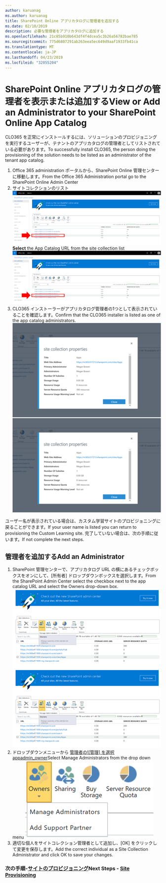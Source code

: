 ```yaml
---
author: karuanag
ms.author: karuanag
title: SharePoint Online アプリカタログに管理者を追加する
ms.date: 02/10/2019
description: 必要な管理者をアプリカタログに追加する
ms.openlocfilehash: 21c85b910b643df4f4dcea5c3b26a56782bae785
ms.sourcegitcommit: 775d6807291ab263eea5ec649d9aaf1933fb41ca
ms.translationtype: MT
ms.contentlocale: ja-JP
ms.lasthandoff: 04/23/2019
ms.locfileid: "32055204"
---
```

# <a name="view-or-add-an-administrator-to-your-sharepoint-online-app-catalog"></a><span data-ttu-id="6b2f5-103">SharePoint Online アプリカタログの管理者を表示または追加する</span><span class="sxs-lookup"><span data-stu-id="6b2f5-103">View or Add an Administrator to your SharePoint Online App Catalog</span></span>

<span data-ttu-id="6b2f5-104">CLO365 を正常にインストールするには、ソリューションのプロビジョニングを実行するユーザーが、テナントのアプリカタログの管理者としてリストされている必要があります。</span><span class="sxs-lookup"><span data-stu-id="6b2f5-104">To successfully install CLO365, the person doing the provisioning of the solution needs to be listed as an administrator of the tenant app catalog.</span></span>

1. <span data-ttu-id="6b2f5-105">Office 365 administration ポータルから、SharePoint Online 管理センターに移動します。</span><span class="sxs-lookup"><span data-stu-id="6b2f5-105">From the Office 365 Administration portal go to the SharePoint Online Admin Center</span></span>
1. <span data-ttu-id="6b2f5-106">サイトコレクションのリスト![appadmin_url からアプリカタログの URL を**選択し**ます。](media/appadmin_url.png)</span><span class="sxs-lookup"><span data-stu-id="6b2f5-106">**Select** the App Catalog URL from the site collection list ![appadmin_url.png](media/appadmin_url.png)</span></span>
1. <span data-ttu-id="6b2f5-107">CLO365 インストーラーがアプリカタログ管理者の1つとして表示されていることを確認します。</span><span class="sxs-lookup"><span data-stu-id="6b2f5-107">Confirm that the CLO365 installer is listed as one of the app catalog administrators.</span></span>
<span data-ttu-id="6b2f5-108">![appadmin_dialog](media/appadmin_dialog.png)</span><span class="sxs-lookup"><span data-stu-id="6b2f5-108">![appadmin_dialog.png](media/appadmin_dialog.png)</span></span>

<span data-ttu-id="6b2f5-109">ユーザー名が表示されている場合は、カスタム学習サイトのプロビジョニングに戻ることができます。</span><span class="sxs-lookup"><span data-stu-id="6b2f5-109">If your user name is listed you can return to provisioning the Custom Learning site.</span></span>  <span data-ttu-id="6b2f5-110">完了していない場合は、次の手順に従います。</span><span class="sxs-lookup"><span data-stu-id="6b2f5-110">If not complete the next steps.</span></span> 

## <a name="add-an-administrator"></a><span data-ttu-id="6b2f5-111">管理者を追加する</span><span class="sxs-lookup"><span data-stu-id="6b2f5-111">Add an Administrator</span></span>

1. <span data-ttu-id="6b2f5-112">SharePoint 管理センターで、アプリカタログ URL の横にあるチェックボックスをオンにして、[所有者] ドロップダウンボックスを選択します。</span><span class="sxs-lookup"><span data-stu-id="6b2f5-112">From the SharePoint Admin Center select the checkbox next to the app catalog URL and select the Owners drop-down box.</span></span>
<span data-ttu-id="6b2f5-113">![appadmin_owner](media/appadmin_owner.png)</span><span class="sxs-lookup"><span data-stu-id="6b2f5-113">![appadmin_owner.png](media/appadmin_owner.png)</span></span>
1. <span data-ttu-id="6b2f5-114">ドロップダウンメニューから [管理者の![管理] を選択 appadmin_owner](media/appadmin_manage.png)</span><span class="sxs-lookup"><span data-stu-id="6b2f5-114">Select Manage Administrators from the drop down menu ![appadmin_owner.png](media/appadmin_manage.png)</span></span>
1. <span data-ttu-id="6b2f5-115">適切な個人をサイトコレクション管理者として追加し、[OK] をクリックして変更を保存します。</span><span class="sxs-lookup"><span data-stu-id="6b2f5-115">Add the correct individual as a Site Collection Administrator and click OK to save your changes.</span></span>

### <a name="next-steps---site-provisioninginstallsitepackagemd"></a><span data-ttu-id="6b2f5-116">次の手順-[サイトのプロビジョニング](installsitepackage.md)</span><span class="sxs-lookup"><span data-stu-id="6b2f5-116">Next Steps - [Site Provisioning](installsitepackage.md)</span></span>
